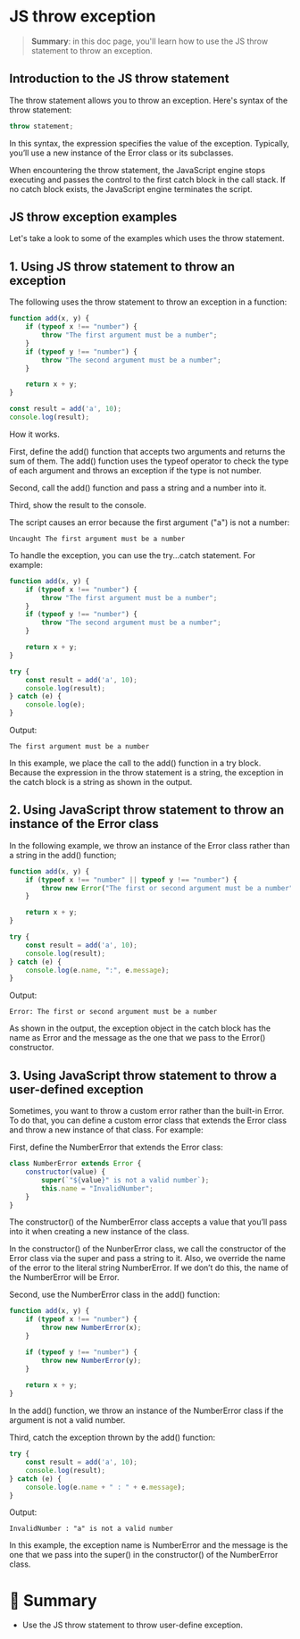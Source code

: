 # JS throw exception

> __Summary__: in this doc page, you'll learn how to use the JS throw statement to throw an exception.

## Introduction to the JS throw statement

The throw statement allows you to throw an exception. Here's syntax of the throw statement:

```js
throw statement;
```

In this syntax, the expression specifies the value of the exception. Typically, you’ll use a new instance of the Error class or its subclasses.

When encountering the throw statement, the JavaScript engine stops executing and passes the control to the first catch block in the call stack. If no catch block exists, the JavaScript engine terminates the script.

## JS throw exception examples

Let's take a look to some of the examples which uses the throw statement.

## 1. Using JS throw statement to throw an exception

The following uses the throw statement to throw an exception in a function:

```js
function add(x, y) {
    if (typeof x !== "number") {
        throw "The first argument must be a number";
    }
    if (typeof y !== "number") {
        throw "The second argument must be a number";
    }

    return x + y;
}

const result = add('a', 10);
console.log(result);
```

How it works.

First, define the add() function that accepts two arguments and returns the sum of them. The add() function uses the typeof operator to check the type of each argument and throws an exception if the type is not number.

Second, call the add() function and pass a string and a number into it.

Third, show the result to the console.

The script causes an error because the first argument ("a") is not a number:

```
Uncaught The first argument must be a number
```

To handle the exception, you can use the try...catch statement. For example:

```js
function add(x, y) {
    if (typeof x !== "number") {
        throw "The first argument must be a number";
    }
    if (typeof y !== "number") {
        throw "The second argument must be a number";
    }

    return x + y;
}

try {
    const result = add('a', 10);
    console.log(result);
} catch (e) {
    console.log(e);
}
```

Output:

```
The first argument must be a number
```

In this example, we place the call to the add() function in a try block. Because the expression in the throw statement is a string, the exception in the catch block is a string as shown in the output.

## 2. Using JavaScript throw statement to throw an instance of the Error class

In the following example, we throw an instance of the Error class rather than a string in the add() function;

```js
function add(x, y) {
    if (typeof x !== "number" || typeof y !== "number") {
        throw new Error("The first or second argument must be a number")
    }

    return x + y;
}

try {
    const result = add('a', 10);
    console.log(result);
} catch (e) {
    console.log(e.name, ":", e.message);
}
```

Output:

```
Error: The first or second argument must be a number
```

As shown in the output, the exception object in the catch block has the name as Error and the message as the one that we pass to the Error() constructor.

## 3. Using JavaScript throw statement to throw a user-defined exception

Sometimes, you want to throw a custom error rather than the built-in Error. To do that, you can define a custom error class that extends the Error class and throw a new instance of that class. For example:

First, define the NumberError that extends the Error class:

```js
class NumberError extends Error {
    constructor(value) {
        super(`"${value}" is not a valid number`);
        this.name = "InvalidNumber";
    }
}
```

The constructor() of the NumberError class accepts a value that you’ll pass into it when creating a new instance of the class.

In the constructor() of the NunberError class, we call the constructor of the Error class via the super and pass a string to it. Also, we override the name of the error to the literal string NumberError. If we don’t do this, the name of the NumberError will be Error.

Second, use the NumberError class in the add() function:

```js
function add(x, y) {
    if (typeof x !== "number") {
        throw new NumberError(x);
    }

    if (typeof y !== "number") {
        throw new NumberError(y);
    }
    
    return x + y;
}
```

In the add() function, we throw an instance of the NumberError class if the argument is not a valid number.

Third, catch the exception thrown by the add() function:

```js
try {
    const result = add('a', 10);
    console.log(result);
} catch (e) {
    console.log(e.name + " : " + e.message);
}
```

Output:

```
InvalidNumber : "a" is not a valid number
```

In this example, the exception name is NumberError and the message is the one that we pass into the super() in the constructor() of the NumberError class.

# :memo: Summary

- Use the JS throw statement to throw user-define exception.
